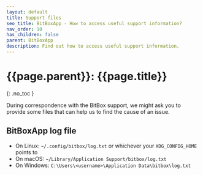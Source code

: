 ```yaml
---
layout: default
title: Support files
seo_title: BitBoxApp - How to access useful support information?
nav_order: 10
has_children: false
parent: BitBoxApp
description: Find out how to access useful support information.
---
```


# {{page.parent}}: {{page.title}}
{: .no_toc }


During correspondence with the BitBox support, we might ask you to provide some files that can help us to find the cause of an issue.

## BitBoxApp log file
- On Linux: `~/.config/bitbox/log.txt` or whichever your `XDG_CONFIG_HOME` points to
- On macOS: `~/Library/Application Support/bitbox/log.txt`
- On Windows: `C:\Users\<username>\Application Data\bitbox\log.txt`

